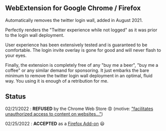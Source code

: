 ## WebExtension for Google Chrome / Firefox

Automatically removes the twitter login wall, added in August 2021.

Perfectly renders the "Twitter experience while not logged" as it was prior to the login wall deployment.

User experience has been extensively tested and is guaranteed to be comfortable. The login invite overlay is gone for good and will never flash to your eyes.

Finally, the extension is completely free of any "buy me a beer", "buy me a coffee" or any similar demand for sponsoring. It just embarks the bare minimum to remove the twitter login wall deployment in an optimal, fluid way. You using it is enough of a retribution for me.

## Status

02/21/2022 : **REFUSED** by the Chrome Web Store 😡 (motive: ["facilitates unauthorized access to content on websites..."](https://developer.chrome.com/docs/webstore/program_policies/#prohibited-products))

02/25/2022 : **ACCEPTED** as a [Firefox Add-on](https://addons.mozilla.org/en-US/firefox/addon/defeat-twitter-forced-login/) 😃